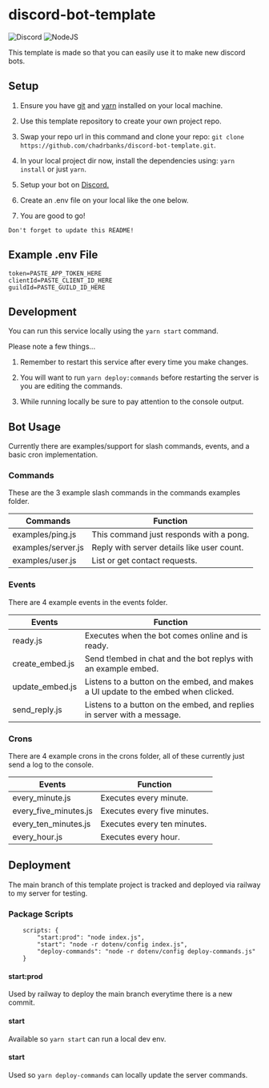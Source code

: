 # discord-bot-template

![Discord](https://img.shields.io/badge/Discord-%235865F2.svg?style=for-the-badge&logo=discord&logoColor=white)
![NodeJS](https://img.shields.io/badge/node.js-6DA55F?style=for-the-badge&logo=node.js&logoColor=white)

This template is made so that you can easily use it to make new discord bots.


## Setup

1. Ensure you have [git](https://git-scm.com) and [yarn](https://yarnpkg.com) installed on your local machine.

2. Use this template repository to create your own project repo.

3. Swap your repo url in this command and clone your repo: `git clone https://github.com/chadrbanks/discord-bot-template.git`.

4. In your local project dir now, install the dependencies using: `yarn install` or just `yarn`.

5. Setup your bot on [Discord.](https://discordjs.guide/preparations/setting-up-a-bot-application.html)

6. Create an .env file on your local like the one below.

7. You are good to go!

```
Don't forget to update this README!
```

## Example .env File

```
token=PASTE_APP_TOKEN_HERE
clientId=PASTE_CLIENT_ID_HERE
guildId=PASTE_GUILD_ID_HERE
```

## Development

You can run this service locally using the `yarn start` command.

Please note a few things...

1. Remember to restart this service after every time you make changes.

2. You will want to run `yarn deploy:commands` before restarting the server is you are editing the commands.

3. While running locally be sure to pay attention to the console output.


## Bot Usage

Currently there are examples/support for slash commands, events, and a basic cron implementation.

### Commands

These are the 3 example slash commands in the commands examples folder.

| Commands            | Function                                   |
| --------------------| ------------------------------------------ |
| examples/ping.js    | This command just responds with a pong.    |
| examples/server.js  | Reply with server details like user count. |
| examples/user.js    | List or get contact requests.              |

### Events

There are 4 example events in the events folder.

| Events          | Function                                                                           |
| --------------- | ---------------------------------------------------------------------------------- |
| ready.js        | Executes when the bot comes online and is ready.                                   |
| create_embed.js | Send t!embed in chat and the bot replys with an example embed.                     |
| update_embed.js | Listens to a button on the embed, and makes a UI update to the embed when clicked. |
| send_reply.js   | Listens to a button on the embed, and replies in server with a message.            |

### Crons

There are 4 example crons in the crons folder, all of these currently just send a log to the console.

| Events                | Function                     |
| --------------------- | ---------------------------- |
| every_minute.js       | Executes every minute.       |
| every_five_minutes.js | Executes every five minutes. |
| every_ten_minutes.js  | Executes every ten minutes.  |
| every_hour.js         | Executes every hour.         |

## Deployment

The main branch of this template project is tracked and deployed via railway to my server for testing.

### Package Scripts
```
    scripts: {
        "start:prod": "node index.js",
        "start": "node -r dotenv/config index.js",
        "deploy-commands": "node -r dotenv/config deploy-commands.js"
    }
```


#### start:prod

Used by railway to deploy the main branch everytime there is a new commit.

#### start

Available so `yarn start` can run a local dev env.

#### start

Used so `yarn deploy-commands` can locally update the server commands.